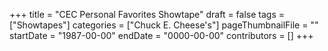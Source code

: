 +++
title = "CEC Personal Favorites Showtape"
draft = false
tags = ["Showtapes"]
categories = ["Chuck E. Cheese's"]
pageThumbnailFile = ""
startDate = "1987-00-00"
endDate = "0000-00-00"
contributors = []
+++
